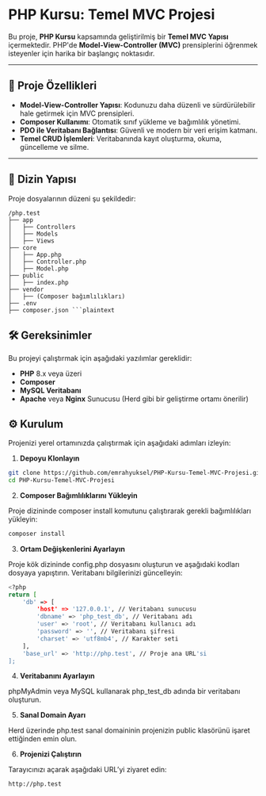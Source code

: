 # PHP Kursu: Temel MVC Projesi

Bu proje, **PHP Kursu** kapsamında geliştirilmiş bir **Temel MVC Yapısı** içermektedir. PHP'de **Model-View-Controller (MVC)** prensiplerini öğrenmek isteyenler için harika bir başlangıç noktasıdır.

---

## 🚀 Proje Özellikleri

- **Model-View-Controller Yapısı**: Kodunuzu daha düzenli ve sürdürülebilir hale getirmek için MVC prensipleri.
- **Composer Kullanımı**: Otomatik sınıf yükleme ve bağımlılık yönetimi.
- **PDO ile Veritabanı Bağlantısı**: Güvenli ve modern bir veri erişim katmanı.
- **Temel CRUD İşlemleri**: Veritabanında kayıt oluşturma, okuma, güncelleme ve silme.

---

## 📁 Dizin Yapısı

Proje dosyalarının düzeni şu şekildedir:

```plaintext
/php.test
├── app
│   ├── Controllers
│   ├── Models
│   ├── Views
├── core
│   ├── App.php
│   ├── Controller.php
│   ├── Model.php
├── public
│   ├── index.php
├── vendor
│   ├── (Composer bağımlılıkları)
├── .env
├── composer.json ```plaintext
```
## 🛠️ Gereksinimler

Bu projeyi çalıştırmak için aşağıdaki yazılımlar gereklidir:

- **PHP** 8.x veya üzeri
- **Composer**
- **MySQL Veritabanı**
- **Apache** veya **Nginx** Sunucusu (Herd gibi bir geliştirme ortamı önerilir)

## ⚙️ Kurulum

Projenizi yerel ortamınızda çalıştırmak için aşağıdaki adımları izleyin:

1. **Depoyu Klonlayın**

```bash
git clone https://github.com/emrahyuksel/PHP-Kursu-Temel-MVC-Projesi.git
cd PHP-Kursu-Temel-MVC-Projesi
```

2.	**Composer Bağımlılıklarını Yükleyin**

Proje dizininde composer install komutunu çalıştırarak gerekli bağımlılıkları yükleyin:

```bash
composer install
```

3.	**Ortam Değişkenlerini Ayarlayın**

Proje kök dizininde config.php dosyasını oluşturun ve aşağıdaki kodları dosyaya yapıştırın. Veritabanı bilgilerinizi güncelleyin:

```bash
<?php
return [
    'db' => [
        'host' => '127.0.0.1', // Veritabanı sunucusu
        'dbname' => 'php_test_db', // Veritabanı adı
        'user' => 'root', // Veritabanı kullanıcı adı
        'password' => '', // Veritabanı şifresi
        'charset' => 'utf8mb4', // Karakter seti
    ],
    'base_url' => 'http://php.test', // Proje ana URL'si
];
```

4.	**Veritabanını Ayarlayın**

phpMyAdmin veya MySQL kullanarak php_test_db adında bir veritabanı oluşturun.
	
5.	**Sanal Domain Ayarı**

Herd üzerinde php.test sanal domaininin projenizin public klasörünü işaret ettiğinden emin olun.

6.	**Projenizi Çalıştırın**

Tarayıcınızı açarak aşağıdaki URL’yi ziyaret edin:

```bash
http://php.test
```
